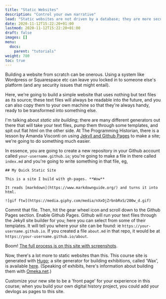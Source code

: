 ```yaml
---
title: "Static Websites"
description: "Control your own narrative"
lead: "Static websites are not driven by a database; they are more secure and more likely to last into the future."
date: 2020-11-12T15:22:20+01:00
lastmod: 2020-11-12T15:22:20+01:00
draft: false
images: []
menu:
  docs:
    parent: "tutorials"
weight: 780
toc: true
---
```


Building a website from scratch can be onerous. Using a system like Wordpress or Squarespace etc can leave you locked in to someone else's platform (and any security issues that might entail).

Here, we're going to build a simple website that uses nothing but text files as its source; these text files will always be readable into the future, and you can also copy them to your own machine so that they're always handy, ready to be transformed into something else.

I'm talking about _static site building_; there are many different generators out there that will take your text files, pump them through some templates, and spit out flat html on the other side. At The Programming Historian, there is a lesson by Amanda Visconti on using [Jekyll and Github Pages](https://programminghistorian.org/en/lessons/building-static-sites-with-jekyll-github-pages) to make a site; we're going to do something much easier.

In essence, you are going to create a new repository in your Github account called `your-username.github.io`; you're going to make a file in there called `index.md` and you're going to write something in that file, eg,

```
## My Quick Static Site

This is a site I build with gh-pages. **Wow**

It reads [markdown](https://www.markdownguide.org/) and turns it into html.

![gif ftw](https://media.giphy.com/media/nXxOjZrbnbRxS/200w_d.gif)
```

Commit that file. Then, hit the gear wheel icon and scroll down to the Github Pages section. Enable Github Pages. Github will run your text files through the Jekyll site builder for you; here you can select from some of their templates. It will tell you where your site can be found: ie `https://your-username.github.io`. If you created a file `about.md` in that repo, it would be at `https://your-username.github.io/about`.

Boom! [The full process is on this site with screenshots](https://help.github.com/en/github/working-with-github-pages/creating-a-github-pages-site).

Now, there's a lot more to static websites than this. This course site is generated with [Hugo](https://gohugo.io); a site generator for building exhibitions, called 'Wax', is available [here](https://minicomp.github.io/wax/). (Speaking of exhibits, here's information about building them with [Omeka.net](https://programminghistorian.org/en/lessons/up-and-running-with-omeka).)

Customize your new site to be a 'front page' for your experience in this course; when you build your own digital history project, you could add your devlogs as pages to this site.
